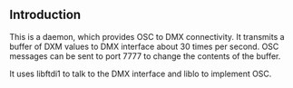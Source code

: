 Introduction
------------

This is a daemon, which provides OSC to DMX connectivity.
It transmits a buffer of DXM values to DMX interface about 30 times per second.
OSC messages can be sent to port 7777 to change the contents of the buffer.

It uses libftdi1 to talk to the DMX interface and liblo to implement OSC.
